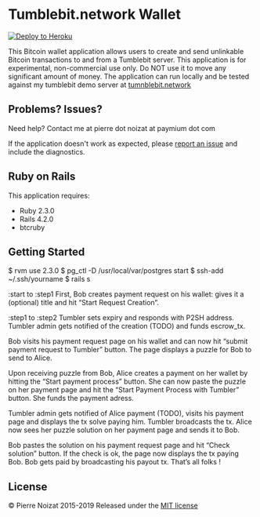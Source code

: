 Tumblebit.network Wallet
================

[![Deploy to Heroku](https://www.herokucdn.com/deploy/button.png)](https://heroku.com/deploy)

This Bitcoin wallet application allows users to create and send unlinkable Bitcoin transactions to and from a Tumblebit server.
This application is for experimental, non-commercial use only.
Do NOT use it to move any significant amount of money.
The application can run locally and be tested against my tumblebit demo server at [tumnblebit.network](tumblebit.network)

Problems? Issues?
-----------

Need help? Contact me at pierre dot noizat at paymium dot com

If the application doesn't work as expected, please [report an issue](https://github.com/RailsApps/rails_apps_composer/issues)
and include the diagnostics.

Ruby on Rails
-------------

This application requires:

- Ruby 2.3.0
- Rails 4.2.0
- btcruby

Getting Started
---------------
$ rvm use 2.3.0
$ pg_ctl -D /usr/local/var/postgres start
$ ssh-add ~/.ssh/yourname
$ rails s

:start to :step1
First, Bob creates payment request on his wallet: gives it a (optional) title and hit “Start Request Creation”.

:step1 to :step2
Tumbler sets expiry and responds with P2SH address. Tumbler admin gets notified of the creation (TODO) and funds escrow_tx.

Bob visits his payment request page on his wallet and can now hit “submit payment request to Tumbler” button.
The page displays a puzzle for Bob to send to Alice.

Upon receiving puzzle from Bob, Alice creates a payment on her wallet by hitting the “Start payment process” button.
She can now paste the puzzle on her payment page and hit the “Start Payment Process with Tumbler” button.
She funds the payment adress.

Tumbler admin gets notified of Alice payment (TODO), visits his payment page and displays the tx solve paying him.
Tumbler broadcasts the tx.
Alice now sees her puzzle solution on her payment page and sends it to Bob.

Bob pastes the solution on his payment request page and hit “Check solution” button. If the check is ok, the page now displays the tx paying Bob. Bob gets paid by broadcasting his payout tx.
That’s all folks !


License
-------
© Pierre Noizat 2015-2019 Released under the [MIT license](http://opensource.org/licenses/mit-license.php)